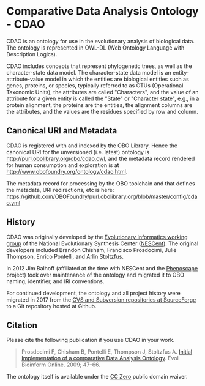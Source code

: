# Comparative Data Analysis Ontology - CDAO

CDAO is an ontology for use in the evolutionary analysis of biological data.  The ontology is represented in OWL-DL (Web Ontology Language with Description Logics).

CDAO includes concepts that represent phylogenetic trees, as well as the character-state data model.  The character-state data model is an entity-attribute-value model in which the entities are biological entities such as genes, proteins, or species, typically referred to as OTUs (Operational Taxonomic Units), the attributes are called "Characters", and the value of an attribute for a given entity is called the "State" or "Character state", e.g., in a protein alignment, the proteins are the entities, the alignment columns are the attributes, and the values are the residues specified by row and column.

## Canonical URI and Metadata 

CDAO is registered with and indexed by the OBO Library. Hence the canonical URI for the unversioned (i.e. latest) ontology is http://purl.obolibrary.org/obo/cdao.owl, and the metadata record rendered for human consumption and exploration is at http://www.obofoundry.org/ontology/cdao.html.

The metadata record for processing by the OBO toolchain and that defines the metadata, URI redirections, etc is here:
https://github.com/OBOFoundry/purl.obolibrary.org/blob/master/config/cdao.yml

## History

CDAO was originally developed by the [Evolutionary Informatics working group] of the National Evolutionary Synthesis Center ([NESCent]).  The original developers included Brandon Chisham, Francisco Prosdocimi, Julie Thompson, Enrico Pontelli, and Arlin Stoltzfus.

In 2012 Jim Balhoff (affiliated at the time with NESCent and the [Phenoscape] project) took over maintenance of the ontology and migrated it to OBO naming, identifier, and IRI conventions.

For continued development, the ontology and all project history were migrated in 2017 from the [CVS and Subversion repositories at SourceForge][sf.net project] to a Git repository hosted at Github.

## Citation 

Please cite the following publication if you use CDAO in your work.

> Prosdocimi F, Chisham B, Pontelli E, Thompson J, Stoltzfus A. [Initial Implementation of a comparative Data Analysis Ontology][Prosdocimi et al 2009]. Evol Bioinform Online. 2009; 47–66.

The ontology itself is available under the [CC Zero] public domain waiver.

[Evolutionary Informatics working group]: https://evoinfo.nescent.org
[NESCent]: http://nescent.org
[Phenoscape]: http://phenoscape.org
[sf.net project]: https://sf.net/p/cdao
[Prosdocimi et al 2009]: https://www.ncbi.nlm.nih.gov/pmc/articles/PMC2747124/
[CC Zero]: http://creativecommons.org/publicdomain/zero/1.0/
